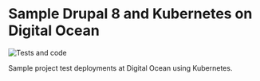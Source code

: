 # Sample Drupal 8 and Kubernetes on Digital Ocean

![Tests and code](https://github.com/juampynr/drupal8-do/workflows/Tests%20and%20code/badge.svg)

Sample project test deployments at Digital Ocean using Kubernetes.

